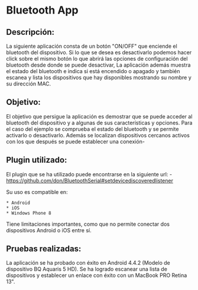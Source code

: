 Bluetooth App
=============

Descripción:
------------
La siguiente aplicación consta de un botón "ON/OFF" que enciende el bluetooth del dispositivo. Si lo que se desea es desactivarlo podemos hacer click sobre el mismo botón lo que abrirá las opciones de configuración del bluetooth desde donde se puede desactivar,
La aplicación además muestra el estado del bluetooth e indica si está encendido o apagado y también escanea y lista los dispositivos que hay disponibles mostrando su nombre y su dirección MAC.

Objetivo:
---------
El objetivo que persigue la aplicación es demostrar que se puede acceder al bluetooth del dispositivo y a algunas de sus características y opciones. Para el caso del ejemplo se comprueba el estado del bluetooth y se permite activarlo o desactivarlo. Además se localizan dispositivos cercanos activos con los que después se puede establecer una conexión-

Plugin utilizado:
-----------------
El plugin que se ha utilizado puede encontrarse en la siguiente url:
    - https://github.com/don/BluetoothSerial#setdevicediscoveredlistener
    
Su uso es compatible en:

    * Android
    * iOS
    * Windows Phone 8
    
Tiene limitaciones importantes, como que no permite conectar dos dispositivos Android o iOS entre sí.

Pruebas realizadas:
-------------------
La aplicación se ha probado con éxito en Android 4.4.2 (Modelo de dispositivo BQ Aquaris 5 HD). Se ha logrado escanear una lista de dispositivos y establecer un enlace con éxito con un MacBook PRO Retina 13".